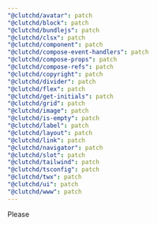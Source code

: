 ```yaml
---
"@clutchd/avatar": patch
"@clutchd/block": patch
"@clutchd/bundlejs": patch
"@clutchd/clsx": patch
"@clutchd/component": patch
"@clutchd/compose-event-handlers": patch
"@clutchd/compose-props": patch
"@clutchd/compose-refs": patch
"@clutchd/copyright": patch
"@clutchd/divider": patch
"@clutchd/flex": patch
"@clutchd/get-initials": patch
"@clutchd/grid": patch
"@clutchd/image": patch
"@clutchd/is-empty": patch
"@clutchd/label": patch
"@clutchd/layout": patch
"@clutchd/link": patch
"@clutchd/navigator": patch
"@clutchd/slot": patch
"@clutchd/tailwind": patch
"@clutchd/tsconfig": patch
"@clutchd/twx": patch
"@clutchd/ui": patch
"@clutchd/www": patch
---
```


Please

